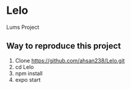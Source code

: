 # Lelo
Lums Project

## Way to reproduce this project

1. Clone https://github.com/ahsan238/Lelo.git
2. cd Lelo
3. npm install
4. expo start
